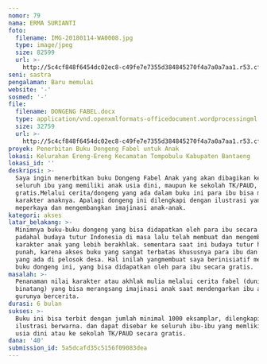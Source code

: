 ```yaml
---
nomor: 79
nama: ERMA SURIANTI
foto:
  filename: IMG-20180114-WA0008.jpg
  type: image/jpeg
  size: 82599
  url: >-
    http://5c4cf848f6454dc02ec8-c49fe7e7355d384845270f4a7a0a7aa1.r53.cf2.rackcdn.com/f47becff-06ec-46b4-bb89-0c5bbb46d543/IMG-20180114-WA0008.jpg
seni: sastra
pengalaman: Baru memulai
website: '-'
sosmed: '-'
file:
  filename: DONGENG FABEL.docx
  type: application/vnd.openxmlformats-officedocument.wordprocessingml.document
  size: 32759
  url: >-
    http://5c4cf848f6454dc02ec8-c49fe7e7355d384845270f4a7a0a7aa1.r53.cf2.rackcdn.com/57b4f10c-83d6-4d63-89ba-f8747faf7e9e/DONGENG%20FABEL.docx
proyek: Penerbitan Buku Dongeng Fabel untuk Anak
lokasi: Kelurahan Ereng-Ereng Kecamatan Tompobulu Kabupaten Bantaeng
lokasi_id: ''
deskripsi: >-
  Saya ingin menerbitkan buku Dongeng Fabel Anak yang akan dibagikan kepada
  seluruh ibu yang memiliki anak usia dini, maupun ke sekolah TK/PAUD, secara
  gratis.Melalui cerita/dongeng yang ada dalam buku ini para ibu bisa membangun
  karakter anaknya. Apalagi dongeng ini dilengkapi dengan ilustrasi yang
  meperkaya dan mengembangkan imajinasi anak-anak.
kategori: akses
latar_belakang: >-
  Minimnya buku-buku dongeng yang bisa didapatkan oleh para ibu secara gratis,
  padahal budaya tutur Indonesia di masa lalu telah membuat dan mengembangkan
  karakter anak yang lebih berakhlak. sementara saat ini budaya tutur hampr saja
  punah, karena akses buku yang sangat terbatas khususnya para ibu dan sekolah
  yang ada di pelosok desa. Hal inilah yangmembuat saya berinisiatif menerbitkan
  buku dongeng ini, yang bisa didapatkan oleh para ibu secara gratis. 
masalah: >-
  Penanaman nilai karakter atau akhlak mulia melalui cerita fabel (dunia
  binatang) yang bisa merangsang imajinasi anak saat mendengarkan ibu atau
  gurunya bercerita.
durasi: 6 bulan
sukses: >-
  Buku ini bisa terbit dengan jumlah minimal 1000 eksamplar, dilengkapi dengan
  ilustrasi berwarna. dan dapat disebar ke seluruh ibu-ibu yang memliki anak
  usia dini atau ke sekolah TK/PAUD secara gratis.
dana: '40'
submission_id: 5a5dcafd35c5156f09083dea
---
```

